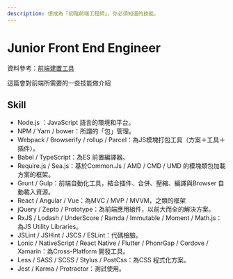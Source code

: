 ```yaml
---
description: 想成為「初階前端工程師」，你必須知道的技能。
---
```


# Junior Front End Engineer

資料參考：[前端建置工具](https://www.zhihu.com/question/37694275)

這篇會對前端所需要的一些技能做介紹

## Skill

* Node.js ：JavaScript 語言的環境和平台。 
* NPM / Yarn / bower：所謂的「包」管理。 
* Webpack / Browserify / rollup / Parcel：為JS模塊打包工具（方案＋工具＋插件）。 
* Babel / TypeScript：為ES 前置編譯器。 
* Require.js / Sea.js：基於Common.Js / AMD / CMD / UMD 的模塊類包加載方案的框架。 
* Grunt / Gulp：前端自動化工具，結合插件、合併、壓縮、編譯與Browser 自動載入資源。 
* React / Angular / Vue：為MVC / MVP / MVVM，之類的框架 
* jQuery / Zepto / Prototype：為前端應用組件，以前大而全的解決方案。 
* RxJS / Lodash / UnderScore / Ramda / Immutable / Moment / Math.js：為JS Utility Libraries。 
* JSLint / JSHint / JSCS / ESLint：代碼檢驗。 
* Lonic / NativeScript / React Native / Flutter / PhonrGap / Cordove / Xamarin：為Cross-Platform 開發工具。 
* Less / SASS / SCSS / Stylus / PostCss：為CSS 程式化方案。 
* Jest / Karma / Protractor：測試使用。 

